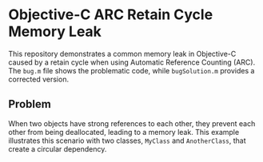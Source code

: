 # Objective-C ARC Retain Cycle Memory Leak

This repository demonstrates a common memory leak in Objective-C caused by a retain cycle when using Automatic Reference Counting (ARC). The `bug.m` file shows the problematic code, while `bugSolution.m` provides a corrected version.

## Problem

When two objects have strong references to each other, they prevent each other from being deallocated, leading to a memory leak. This example illustrates this scenario with two classes, `MyClass` and `AnotherClass`, that create a circular dependency.